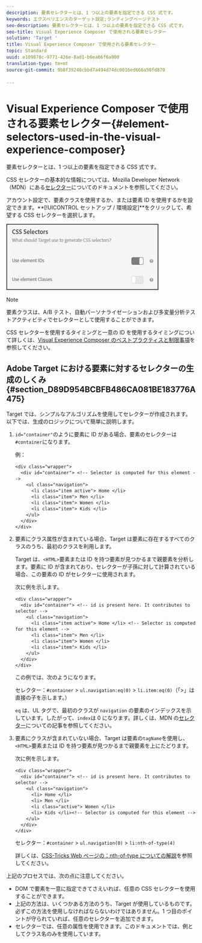 ```yaml
---
description: 要素セレクターとは、1 つ以上の要素を指定できる CSS 式です。
keywords: エクスペリエンスのターゲット設定;ランディングページテスト
seo-description: 要素セレクターとは、1 つ以上の要素を指定できる CSS 式です。
seo-title: Visual Experience Composer で使用される要素セレクター
solution: 'Target '
title: Visual Experience Composer で使用される要素セレクター
topic: Standard
uuid: e109878c-9771-426e-8ad1-b6ea66f6a900
translation-type: tm+mt
source-git-commit: 9b8f39240cbbd7a494d74dc0016ed666a58fd870

---
```



# Visual Experience Composer で使用される要素セレクター{#element-selectors-used-in-the-visual-experience-composer}

要素セレクターとは、1 つ以上の要素を指定できる CSS 式です。

CSS セレクターの基本的な情報については、Mozilla Developer Network（MDN）にある[セレクター](https://developer.mozilla.org/en-US/docs/Web/Guide/CSS/Getting_started/Selectors)についてのドキュメントを参照してください。

アカウント設定で、要素クラスを使用するか、または要素 ID を使用するかを設定できます。**[!UICONTROL セットアップ / 環境設定]**をクリックして、希望する CSS セレクターを選択します。

![](assets/css_selectors.png)

>[!NOTE]
>
>要素クラスは、A/B テスト、自動パーソナライゼーションおよび多変量分析テストアクティビティでセレクターとして使用することができます。

CSS セレクターを使用するタイミングと一意の ID を使用するタイミングについて詳しくは、[Visual Experience Composer のベストプラクティスと制限事項](../../c-experiences/c-visual-experience-composer/experience-composer-best-practices.md#concept_E284B3F704C04406B174D9050A2528A6)を参照してください。

## Adobe Target における要素に対するセレクターの生成のしくみ {#section_D89D954BCBFB486CA081BE183776A475}

Target では、シンプルなアルゴリズムを使用してセレクターが作成されます。以下では、生成のロジックについて簡単に説明します。

1. `id="container"`のように要素に ID がある場合、要素のセレクターは`#container`になります。

   例：

   ```
   <div class="wrapper">
     <div id="container"> <!-- Selector is computed for this element -->
       <ul class="navigation">
         <li class="item active"> Home </li>
         <li class="item"> Men </li>
         <li class="item"> Women </li>
         <li class="item"> Kids </li>
       </ul>
     </div>
   </div>
   ```

1. 要素にクラス属性が含まれている場合、Target は要素に存在するすべてのクラスのうち、最初のクラスを利用します。

   Target は、`<HTML>`要素または ID を持つ要素が見つかるまで親要素を分析します。要素に ID が含まれており、セレクターが子孫に対して計算されている場合、この要素の ID がセレクターに使用されます。

   次に例を示します。

   ```
   <div class="wrapper">
     <div id="container"> <!-- id is present here. It contributes to selector -->
       <ul class="navigation">
         <li class="item active"> Home </li> <!-- Selector is computed for this element -->
         <li class="item"> Men </li>
         <li class="item"> Women </li>
         <li class="item"> Kids </li>
       </ul>
     </div>
   </div>
   ```

   この例では、次のようになります。

   セレクター：`#container` &gt; `ul.navigation:eq(0)` &gt; `li.item:eq(0)`（「&gt;」は直接の子を示します。）

   `eq` は、UL タグで、最初のクラスが `navigation` の要素のインデックスを示しています。したがって、`index`は 0 になります。詳しくは、MDN の[セレクター](https://developer.mozilla.org/en-US/docs/Web/Guide/CSS/Getting_started/Selectors)についての記事を参照してください。

1. 要素にクラスが含まれていない場合、Target は要素の`tagName`を使用し、`<HTML>`要素または ID を持つ要素が見つかるまで親要素を上にたどります。

   次に例を示します。

   ```
   <div class="wrapper">
     <div id="container"> <!-- id is present here. It contributes to selector -->
       <ul class="navigation">
         <li> Home </li>
         <li> Men </li>
         <li class="active"> Women </li>
         <li> Kids </li><!-- Selector is computed for this element -->
       </ul>
     </div>
   </div>
   ```

   セレクター：`#container` &gt; `ul.navigation(0)` &gt; `li:nth-of-type(4)`

   詳しくは、[CSS-Tricks Web ページの：nth-of-type についての解説](https://css-tricks.com/almanac/selectors/n/nth-of-type/)を参照してください。

上記のプロセスでは、次の点に注意してください。

* DOM で要素を一意に指定できてさえいれば、任意の CSS セレクターを使用することができます。
* 上記の方法は、いくつかある方法のうち、Target が使用しているものです。必ずこの方法を使用しなければならないわけではありません。1 つ目のポイントが守られていれば、任意のセレクターを追加できます。
* セレクターでは、任意の属性を使用できます。このドキュメントでは、例としてクラス名のみを使用しています。

